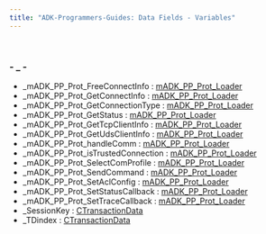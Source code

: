 ```yaml
---
title: "ADK-Programmers-Guides: Data Fields - Variables"
---
```


 

### - \_ -

- \_mADK_PP_Prot_FreeConnectInfo : <a href="structm_a_d_k___p_p___prot___loader.md#aee0e25835ac7347c07fda064f2e20552">mADK_PP_Prot_Loader</a>
- \_mADK_PP_Prot_GetConnectInfo : <a href="structm_a_d_k___p_p___prot___loader.md#afaf640428d2296af79515e06d9e57215">mADK_PP_Prot_Loader</a>
- \_mADK_PP_Prot_GetConnectionType : <a href="structm_a_d_k___p_p___prot___loader.md#a07e2f1e01cbc01dd6f67158651f4b59a">mADK_PP_Prot_Loader</a>
- \_mADK_PP_Prot_GetStatus : <a href="structm_a_d_k___p_p___prot___loader.md#aaf67168ebce2d7cabc2617680e01ad31">mADK_PP_Prot_Loader</a>
- \_mADK_PP_Prot_GetTcpClientInfo : <a href="structm_a_d_k___p_p___prot___loader.md#a955813a3c7f43a39f9ca9580e253fa08">mADK_PP_Prot_Loader</a>
- \_mADK_PP_Prot_GetUdsClientInfo : <a href="structm_a_d_k___p_p___prot___loader.md#ae08898fada02c900214a2e654365fb93">mADK_PP_Prot_Loader</a>
- \_mADK_PP_Prot_handleComm : <a href="structm_a_d_k___p_p___prot___loader.md#aa638d20f011ddb0679c56994f2986e6e">mADK_PP_Prot_Loader</a>
- \_mADK_PP_Prot_isTrustedConnection : <a href="structm_a_d_k___p_p___prot___loader.md#a3833dba4e7af048ac33604894bd04473">mADK_PP_Prot_Loader</a>
- \_mADK_PP_Prot_SelectComProfile : <a href="structm_a_d_k___p_p___prot___loader.md#a583e5390f50066305ae7439922eec7eb">mADK_PP_Prot_Loader</a>
- \_mADK_PP_Prot_SendCommand : <a href="structm_a_d_k___p_p___prot___loader.md#a5712919c3692404d958243bf243b656d">mADK_PP_Prot_Loader</a>
- \_mADK_PP_Prot_SetAclConfig : <a href="structm_a_d_k___p_p___prot___loader.md#a42426ae28733c9a2944313c06e3e5d8e">mADK_PP_Prot_Loader</a>
- \_mADK_PP_Prot_SetStatusCallback : <a href="structm_a_d_k___p_p___prot___loader.md#aeaf789ced36cb9f504c7dbe4d1c52361">mADK_PP_Prot_Loader</a>
- \_mADK_PP_Prot_SetTraceCallback : <a href="structm_a_d_k___p_p___prot___loader.md#af7f63a802c696934e6ce857c881c9c91">mADK_PP_Prot_Loader</a>
- \_SessionKey : <a href="classcom__adksec__cmd_1_1_c_transaction_data.md#a085856e50c4d4d2710818e103565ab53">CTransactionData</a>
- \_TDindex : <a href="classcom__adksec__cmd_1_1_c_transaction_data.md#a8f0c510e4d1b27f2aa280d53a676a001">CTransactionData</a>
